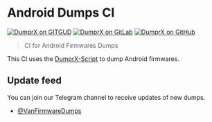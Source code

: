 # Android Dumps CI

[![DumprX on GITGUD](https://github.com/VuongDucAnh281107/AndroidDumpsCI/actions/workflows/DumprX_on_GITGUD.yml/badge.svg)](https://github.com/VuongDucAnh281107/AndroidDumpsCI/actions/workflows/DumprX_on_GITGUD.yml)
[![DumprX on GitLab](https://github.com/VuongDucAnh281107/AndroidDumpsCI/actions/workflows/DumprX_on_GitLab.yml/badge.svg)](https://github.com/VuongDucAnh281107/AndroidDumpsCI/actions/workflows/DumprX_on_GitLab.yml)
[![DumprX on GitHub](https://github.com/VuongDucAnh281107/auto_dumper/actions/workflows/DumprX_on_GitHub.yml/badge.svg)](https://github.com/VuongDucAnh281107/auto_dumper/actions/workflows/DumprX_on_GitHub.yml)

> CI for Android Firmwares Dumps

This CI uses the [DumprX-Script](https://github.com/Vuong-Android-Dumps/DumprX-Script) to dump Android firmwares.

## Update feed

You can join our Telegram channel to receive updates of new dumps.

- [@VanFirmwareDumps](https://t.me/VanFirmwareDumps)
